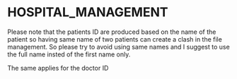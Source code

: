 # HOSPITAL_MANAGEMENT

Please note that the patients ID are produced based on the name of the patient so having same name of two patients can create a clash in the file management. So please try to avoid using same names and I suggest to use the full name insted of the first name only.

The same applies for the doctor ID